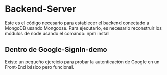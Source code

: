 # Backend-Server
Este es el código necesario para establecer el backend conectado a MongoDB usando Mongoose.
Para ejecutarlo, es necesario reconstruir los módulos de node usando el comando: npm install

## Dentro de Google-SignIn-demo
Existe un pequeño ejercicio para probar la autenticación de Google en un Front-End básico pero funcional.